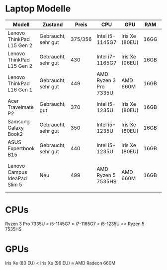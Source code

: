 <h1 id="laptop-modelle">Laptop Modelle</h1>
<table>
<thead>
<tr>
<th>Modell</th>
<th>Zustand</th>
<th>Preis</th>
<th>CPU</th>
<th>GPU</th>
<th>RAM</th>
<th>SSD</th>
<th>OS</th>
<th>Displaygröße</th>
<th>Displaytechnologie</th>
<th>Gewicht</th>
<th>Tastaturbeleuchtung</th>
<th>Link</th>
<th>Anmerkung</th>
</tr>
</thead>
<tbody>
<tr>
<td>Lenovo ThinkPad L15 Gen 2</td>
<td>Gebraucht, sehr gut</td>
<td>375/356</td>
<td>Intel i5-1145G7</td>
<td>Iris Xe (80EU)</td>
<td>16GG</td>
<td>256GB</td>
<td>Windows 11</td>
<td>15,6&quot;</td>
<td>IPS</td>
<td>1,9kg</td>
<td>ja</td>
<td><a href="https://www.ebay.de/itm/167561484064">https://www.ebay.de/itm/167561484064</a></td>
<td>Anbieter hat Preisvorschlag gemacht</td>
</tr>
<tr>
<td>Lenovo ThinkPad L15 Gen 2</td>
<td>Gebraucht, sehr gut</td>
<td>430</td>
<td>Intel i7-1165G7</td>
<td>Iris Xe (96EU)</td>
<td>16GB</td>
<td>512GB</td>
<td>Windows 10</td>
<td>15,6&quot;</td>
<td>IPS</td>
<td>1,9kg</td>
<td>nein</td>
<td><a href="https://www.ebay.de/itm/256819831664">https://www.ebay.de/itm/256819831664</a></td>
<td></td>
</tr>
<tr>
<td>Lenovo ThinkPad L16 Gen 1</td>
<td>Gebraucht, sehr gut</td>
<td>449</td>
<td>AMD Ryzen 3 Pro 7335U</td>
<td>AMD 660M</td>
<td>16GB</td>
<td>256GB</td>
<td>Windows 11</td>
<td>16&quot;</td>
<td>IPS</td>
<td>1,8kg</td>
<td>nein</td>
<td><a href="https://www.ebay.de/itm/277154437556">https://www.ebay.de/itm/277154437556</a></td>
<td></td>
</tr>
<tr>
<td>Acer Travelmate P2</td>
<td>Gebraucht, gut</td>
<td>370</td>
<td>Intel i5-1235U</td>
<td>Iris Xe (80EU)</td>
<td>16GB</td>
<td>512GB</td>
<td>Windows 11</td>
<td>15,6&quot;</td>
<td>IPS</td>
<td>1,9kg</td>
<td>nein</td>
<td><a href="https://www.ebay.de/itm/187227689866">https://www.ebay.de/itm/187227689866</a></td>
<td></td>
</tr>
<tr>
<td>Samsung Galaxy Book2</td>
<td>Gebraucht, sehr gut</td>
<td>350</td>
<td>Intel i5-1235U</td>
<td>Iris Xe (80EU)</td>
<td>16GB</td>
<td>512GB</td>
<td>Windows 11</td>
<td>15,6&quot;</td>
<td>IPS</td>
<td>1,6kg</td>
<td>ja</td>
<td><a href="https://www.ebay.de/itm/405886999297">https://www.ebay.de/itm/405886999297</a></td>
<td></td>
</tr>
<tr>
<td>ASUS Expertbook B15</td>
<td>Gebraucht, sehr gut</td>
<td>440</td>
<td>Intel i5-1235U</td>
<td>Iris Xe (80EU)</td>
<td>16GB</td>
<td>512GB</td>
<td>Windows 11</td>
<td>15,6&quot;</td>
<td>?</td>
<td>1,7kg</td>
<td>?</td>
<td><a href="https://www.ebay.de/itm/286599120755">https://www.ebay.de/itm/286599120755</a></td>
<td></td>
</tr>
<tr>
<td>Lenovo Campus IdeaPad Slim 5</td>
<td>Neu</td>
<td>499</td>
<td>AMD Ryzen 5 7535HS</td>
<td>AMD 660M</td>
<td>16GB</td>
<td>512GB</td>
<td>-</td>
<td>16&quot;</td>
<td>IPS</td>
<td>1,5kg</td>
<td>ja</td>
<td><a href="https://www.campuspoint.de/lenovocampus-ideapad-slim-5-15arp-83j3004dge.html">https://www.campuspoint.de/lenovocampus-ideapad-slim-5-15arp-83j3004dge.html</a></td>
<td>Sehr goßer Akku, sehr gutes Display, nur für Studierende</td>
</tr>
</tbody>
</table>
<h1 id="cpus">CPUs</h1>
<p>Ryzen 3 Pro 7335U &lt; i5-1145G7 ≈ i7-1165G7 &lt; i5-1235U &lt;&lt; Ryzen 5 7535HS</p>
<h1 id="gpus">GPUs</h1>
<p>Iris Xe (80 EU) &lt; Iris Xe (96 EU) ≈ AMD Radeon 660M</p>
